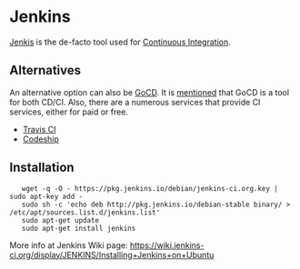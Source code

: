 Jenkins
=======

[Jenkis][jenkis] is the de-facto tool used for
[Continuous Integration](https://en.wikipedia.org/wiki/Continuous_integration).

Alternatives
------------

An alternative option can also be [GoCD][gocd].
It is [mentioned](2017/04/25/gocd-over-jenkins/) that GoCD is a tool for both CD/CI.
Also, there are a numerous services that provide CI services, either for paid or free.

 - [Travis CI](https://travis-ci.org/)
 - [Codeship](https://codeship.com/)


Installation
------------

```
   wget -q -O - https://pkg.jenkins.io/debian/jenkins-ci.org.key | sudo apt-key add -
   sudo sh -c 'echo deb http://pkg.jenkins.io/debian-stable binary/ > /etc/apt/sources.list.d/jenkins.list'
   sudo apt-get update
   sudo apt-get install jenkins
```

More info at Jenkins Wiki page:  <https://wiki.jenkins-ci.org/display/JENKINS/Installing+Jenkins+on+Ubuntu>


[jenkis]:	https://jenkins.io/
[gocd]:		https://www.gocd.org/
